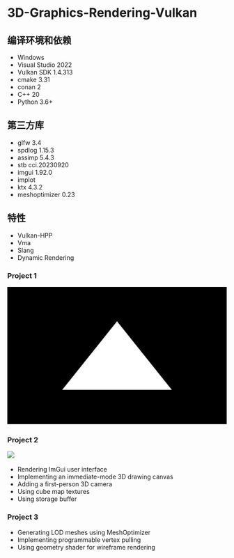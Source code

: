 # 3D-Graphics-Rendering-Vulkan

## 编译环境和依赖
* Windows
* Visual Studio 2022
* Vulkan SDK 1.4.313
* cmake 3.31
* conan 2
* C++ 20
* Python 3.6+

## 第三方库
* glfw 3.4
* spdlog 1.15.3
* assimp 5.4.3
* stb cci.20230920
* imgui 1.92.0
* implot
* ktx 4.3.2
* meshoptimizer 0.23

## 特性
* Vulkan-HPP
* Vma
* Slang
* Dynamic Rendering

### Project 1
![](https://github.com/jgw2000/3D-Graphics-Rendering-Vulkan/blob/main/results/project1.png)

### Project 2
![](https://github.com/jgw2000/3D-Graphics-Rendering-Vulkan/blob/main/results/project2.png)

* Rendering ImGui user interface
* Implementing an immediate-mode 3D drawing canvas
* Adding a first-person 3D camera
* Using cube map textures
* Using storage buffer

### Project 3

* Generating LOD meshes using MeshOptimizer
* Implementing programmable vertex pulling
* Using geometry shader for wireframe rendering
